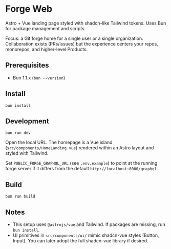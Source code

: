 # Forge Web

Astro + Vue landing page styled with shadcn-like Tailwind tokens. Uses Bun for package management and scripts.

Focus: a Git forge home for a single user or a single organization. Collaboration exists (PRs/issues) but the experience centers your repos, monorepos, and higher-level Products.

## Prerequisites

- Bun 1.1.x (`bun --version`)

## Install

```
bun install
```

## Development

```
bun run dev
```

Open the local URL. The homepage is a Vue island (`src/components/HomeLanding.vue`) rendered within an Astro layout and styled with Tailwind.

Set `PUBLIC_FORGE_GRAPHQL_URL` (see `.env.example`) to point at the running forge server if it differs from the default `http://localhost:8000/graphql`.

## Build

```
bun run build
```

## Notes

- This setup uses `@astrojs/vue` and Tailwind. If packages are missing, run `bun install`.
- UI primitives in `src/components/ui/` mimic shadcn-vue styles (Button, Input). You can later adopt the full shadcn-vue library if desired.
